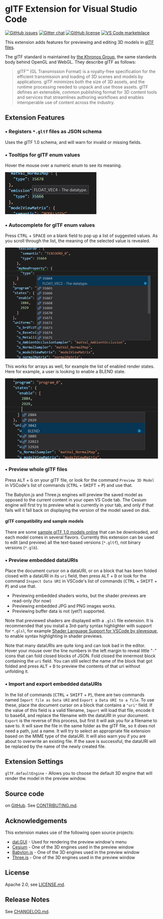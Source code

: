# glTF Extension for Visual Studio Code

[![GitHub issues](https://img.shields.io/github/issues/AnalyticalGraphicsInc/gltf-vscode.svg)](https://github.com/AnalyticalGraphicsInc/gltf-vscode/issues)
[![Gitter chat](https://img.shields.io/gitter/room/AnalyticalGraphicsInc/gltf-vscode.svg)](https://gitter.im/gltf-vscode/Lobby)
[![GitHub license](https://img.shields.io/badge/License-Apache%202.0-blue.svg)](https://github.com/AnalyticalGraphicsInc/gltf-vscode/blob/master/LICENSE.md)
[![VS Code marketplace](https://vsmarketplacebadge.apphb.com/installs/cesium.gltf-vscode.svg)](https://marketplace.visualstudio.com/items?itemName=cesium.gltf-vscode)

This extension adds features for previewing and editing 3D models in [glTF files](https://github.com/KhronosGroup/glTF).

The glTF standard is maintained by [the Khronos Group](https://www.khronos.org/), the same standards body behind OpenGL and WebGL.  They describe glTF as follows:

> glTF™ (GL Transmission Format) is a royalty-free specification for the efficient transmission and loading of 3D scenes and models by applications. glTF minimizes both the size of 3D assets, and the runtime processing needed to unpack and use those assets. glTF defines an extensible, common publishing format for 3D content tools and services that streamlines authoring workflows and enables interoperable use of content across the industry.

## Extension Features

### &bull; Registers `*.gltf` files as JSON schema

Uses the glTF 1.0 schema, and will warn for invalid or missing fields.

### &bull; Tooltips for glTF enum values

Hover the mouse over a numeric enum to see its meaning.

![Hover tooltips](images/EmissionHover.png)

### &bull; Autocomplete for glTF enum values

Press <kbd>CTRL</kbd> + <kbd>SPACE</kbd> on a blank field to pop up a list of suggested values.  As you scroll through the list, the meaning of the selected value is revealed.

![Property autocomplete](images/PropertyAutocomplete.png)

This works for arrays as well, for example the list of enabled render states.  Here for example, a user is looking to enable a BLEND state.

![Render states enable](images/StatesEnable.png)

### &bull;  Preview whole glTF files

Press <kbd>ALT</kbd> + <kbd>G</kbd> on your glTF file, or look for the command `Preview 3D Model` in VSCode's list of commands (<kbd>CTRL</kbd> + <kbd>SHIFT</kbd> + <kbd>P</kbd>) and use that.

The Babylon.js and Three.js engines will preview the saved model as opposed to
the current content in your open VS Code tab.  The Cesium engine will first try
to preview what is currently in your tab, and only if that fails will it fall
back on displaying the version of the model saved on disk.

#### glTF compatibility and sample models

There are some [sample glTF 1.0 models online](https://github.com/KhronosGroup/glTF-Sample-Models/tree/master/1.0) that can be downloaded, and each model comes in several flavors.  Currently this extension can be used to edit (and preview) all the text-based versions (`*.gltf`), not binary versions (`*.glb`).

### &bull;  Preview embedded dataURIs

Place the document cursor on a dataURI, or on a block that has been folded closed with a dataURI in its `uri` field, then press <kbd>ALT</kbd> + <kbd>D</kbd> or look for the command `Inspect Data URI` in VSCode's list of commands (<kbd>CTRL</kbd> + <kbd>SHIFT</kbd> + <kbd>P</kbd>) and use that.

* Previewing embedded shaders works, but the shader previews are read-only (for now)
* Previewing embedded JPG and PNG images works.
* Previewing buffer data is not (yet?) supported.

Note that previewed shaders are displayed with a `.glsl` file extension.  It is recommended that you install a 3rd-party syntax highlighter with support for `*.glsl`, for example [Shader Language Support for VSCode by slevesque](https://marketplace.visualstudio.com/items?itemName=slevesque.shader), to enable syntax highlighting in shader previews.

Note that many dataURIs are quite long and can look bad in the editor.  Hover your mouse over the line numbers in the left margin to reveal little "`-`" icons that can fold closed blocks of JSON.  Fold closed the innermost block containing the `uri` field.  You can still select the name of the block that got folded and press <kbd>ALT</kbd> + <kbd>D</kbd> to preview the contents of that uri without unfolding it.

### &bull;  Import and export embedded dataURIs

In the list of commands (<kbd>CTRL</kbd> + <kbd>SHIFT</kbd> + <kbd>P</kbd>), there are two commands named `Import file as Data URI` and `Export a Data URI to a file`.  To use these, place the document cursor on a block that contains a `"uri"` field.  If the value of this field is a valid filename, `Import` will load that file, encode it to base64, and replace the filename with the dataURI in your document.  `Export` is the reverse of this process, but first it will ask you for a filename to save to.  It will save the file in the same folder as the glTF file, so it does not need a path, just a name.  It will try to select an appropriate file extension based on the MIME type of the dataURI.  It will also warn you if you are about to overwrite an existing file.  If the save is successful, the dataURI will be replaced by the name of the newly created file.

## Extension Settings

`glTF.defaultEngine` - Allows you to choose the default 3D engine that will render the model in the preview window.

## Source code

on [GitHub](https://github.com/AnalyticalGraphicsInc/gltf-vscode).  See [CONTRIBUTING.md](CONTRIBUTING.md).

## Acknowledgements

This extension makes use of the following open source projects:

 * [dat.GUI](https://github.com/dataarts/dat.gui) - Used for rendering the preview window's menu
 * [Cesium](https://github.com/AnalyticalGraphicsInc/cesium) - One of the 3D engines used in the preview window
 * [Babylon.js](https://github.com/BabylonJS/Babylon.js) - One of the 3D engines used in the preview window
 * [Three.js](https://github.com/mrdoob/three.js/) - One of the 3D engines used in the preview window

## License

Apache 2.0, see [LICENSE.md](LICENSE.md).

## Release Notes

See [CHANGELOG.md](CHANGELOG.md).
